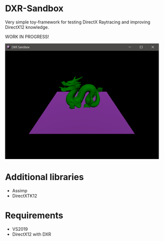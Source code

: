 # DXR-Sandbox
Very simple toy-framework for testing DirectX Raytracing and improving DirectX12 knowledge.

WORK IN PROGRESS!

![picture](screenshots/DXRS.png)

# Additional libraries
- Assimp
- DirectXTK12

# Requirements
- VS2019
- DirectX12 with DXR
